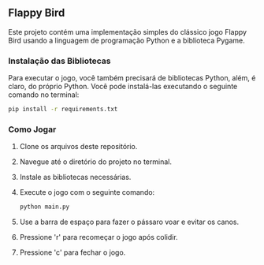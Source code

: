 ## Flappy Bird

Este projeto contém uma implementação simples do clássico jogo Flappy Bird usando a linguagem de programação Python e a biblioteca Pygame.

### Instalação das Bibliotecas

Para executar o jogo, você também precisará de bibliotecas Python, além, é claro, do próprio Python. Você pode instalá-las executando o seguinte comando no terminal:

```bash
pip install -r requirements.txt
```

### Como Jogar

1. Clone os arquivos deste repositório.
2. Navegue até o diretório do projeto no terminal.
3. Instale as bibliotecas necessárias.
4. Execute o jogo com o seguinte comando:

   ```bash
   python main.py
   ```

5. Use a barra de espaço para fazer o pássaro voar e evitar os canos.
6. Pressione 'r' para recomeçar o jogo após colidir.
7. Pressione 'c' para fechar o jogo.
